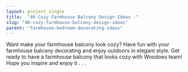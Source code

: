 ```yaml
---
layout: project_single
title:  "40 Cozy Farmhouse Balcony Design Ideas -"
slug: "40-cozy-farmhouse-balcony-design-ideas"
parent: "farmhouse-bedroom-decorating-ideas"
---
```

Want make your farmhouse balcony look cozy? Have fun with your farmhouse balcony decorating and enjoy outdoors in elegant style. Get ready to have a farmhouse balcony that looks cozy with Woodoes team! Hope you inspire and enjoy it . . .